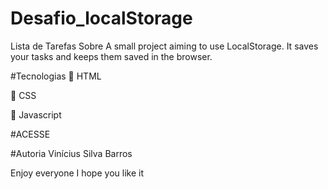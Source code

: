 # Desafio_localStorage
Lista de Tarefas
Sobre
A small project aiming to use LocalStorage. It saves your tasks and keeps them saved in the browser.

#Tecnologias
🎯 HTML

🎯 CSS

🎯 Javascript

#ACESSE



#Autoria
Vinícius Silva Barros

Enjoy everyone I hope you like it
